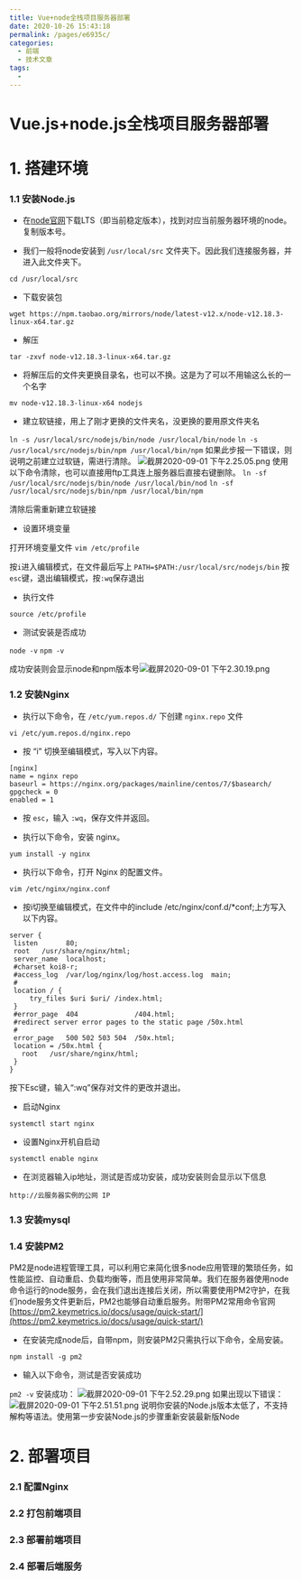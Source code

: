 ```yaml
---
title: Vue+node全栈项目服务器部署
date: 2020-10-26 15:43:18
permalink: /pages/e6935c/
categories:
  - 前端
  - 技术文章
tags:
  - 
---
```

# Vue.js+node.js全栈项目服务器部署

# 1. 搭建环境
### 1.1 安装Node.js

- 在[node官网](https://nodejs.org/zh-cn/)下载LTS（即当前稳定版本），找到对应当前服务器环境的node。复制版本号。



- 我们一般将node安装到 `/usr/local/src` 文件夹下。因此我们连接服务器，并进入此文件夹下。

`cd /usr/local/src`


- 下载安装包

`wget https://npm.taobao.org/mirrors/node/latest-v12.x/node-v12.18.3-linux-x64.tar.gz`


- 解压

`tar -zxvf node-v12.18.3-linux-x64.tar.gz`


-  将解压后的文件夹更换目录名，也可以不换。这是为了可以不用输这么长的一个名字

`mv node-v12.18.3-linux-x64 nodejs`


- 建立软链接，用上了刚才更换的文件夹名，没更换的要用原文件夹名

`ln -s /usr/local/src/nodejs/bin/node /usr/local/bin/node`
`ln -s /usr/local/src/nodejs/bin/npm /usr/local/bin/npm`
如果此步报一下错误，则说明之前建立过软链，需进行清除。
![截屏2020-09-01 下午2.25.05.png](https://cdn.nlark.com/yuque/0/2020/png/377922/1598941512088-c1e95b71-bd06-4921-b576-ec649c32a044.png#align=left&display=inline&height=32&margin=%5Bobject%20Object%5D&name=%E6%88%AA%E5%B1%8F2020-09-01%20%E4%B8%8B%E5%8D%882.25.05.png&originHeight=36&originWidth=754&size=26324&status=done&style=stroke&width=668)
使用以下命令清除，也可以直接用ftp工具连上服务器后直接右键删除。
`ln -sf /usr/local/src/nodejs/bin/node /usr/local/bin/nod`
`ln -sf /usr/local/src/nodejs/bin/npm /usr/local/bin/npm`


清除后需重新建立软链接


- 设置环境变量

打开环境变量文件
`vim /etc/profile`


按`i`进入编辑模式，在文件最后写上
`PATH=$PATH:/usr/local/src/nodejs/bin`
按`esc`键，退出编辑模式，按`:wq`保存退出

- 执行文件

`source /etc/profile`


- 测试安装是否成功

`node -v`
`npm -v`


成功安装则会显示node和npm版本号![截屏2020-09-01 下午2.30.19.png](https://cdn.nlark.com/yuque/0/2020/png/377922/1598941827740-e8214c38-cfbb-48e9-9a18-b63670d4a5d7.png#align=left&display=inline&height=109&margin=%5Bobject%20Object%5D&name=%E6%88%AA%E5%B1%8F2020-09-01%20%E4%B8%8B%E5%8D%882.30.19.png&originHeight=116&originWidth=536&size=38567&status=done&style=stroke&width=504)
### 1.2 安装Nginx

- 执行以下命令，在 `/etc/yum.repos.d/` 下创建 `nginx.repo` 文件

`vi /etc/yum.repos.d/nginx.repo`

-  按 “i” 切换至编辑模式，写入以下内容。
```nginx
[nginx] 
name = nginx repo 
baseurl = https://nginx.org/packages/mainline/centos/7/$basearch/ 
gpgcheck = 0 
enabled = 1
```


- 按 `esc`，输入 `:wq`，保存文件并返回。



- 执行以下命令，安装 nginx。

`yum install -y nginx`


- 执行以下命令，打开 Nginx 的配置文件。

`vim /etc/nginx/nginx.conf`

- 按i切换至编辑模式，在文件中的include /etc/nginx/conf.d/*conf;上方写入以下内容。
```nginx
server {
 listen       80;
 root   /usr/share/nginx/html;
 server_name  localhost;
 #charset koi8-r;
 #access_log  /var/log/nginx/log/host.access.log  main;
 #
 location / {
     try_files $uri $uri/ /index.html;
 }
 #error_page  404              /404.html;
 #redirect server error pages to the static page /50x.html
 #
 error_page   500 502 503 504  /50x.html;
 location = /50x.html {
   root   /usr/share/nginx/html;
 }
}
```
按下Esc键，输入“:wq”保存对文件的更改并退出。


- 启动Nginx

`systemctl start nginx`


- 设置Nginx开机自启动

`systemctl enable nginx `


- 在浏览器输入ip地址，测试是否成功安装，成功安装则会显示以下信息

`http://云服务器实例的公网 IP`


### 1.3 安装mysql
### 1.4 安装PM2
PM2是node进程管理工具，可以利用它来简化很多node应用管理的繁琐任务，如性能监控、自动重启、负载均衡等，而且使用非常简单。我们在服务器使用node命令运行的node服务，会在我们退出连接后关闭，所以需要使用PM2守护，在我们node服务文件更新后，PM2也能够自动重启服务。附带PM2常用命令官网[https://pm2.keymetrics.io/docs/usage/quick-start/](https://pm2.keymetrics.io/docs/usage/quick-start/)

- 在安装完成node后，自带npm，则安装PM2只需执行以下命令，全局安装。

`npm install -g pm2`


- 输入以下命令，测试是否安装成功

`pm2 -v`
安装成功：
![截屏2020-09-01 下午2.52.29.png](https://cdn.nlark.com/yuque/0/2020/png/377922/1598943377723-2184e168-4f1d-4b22-8b05-7569818aac43.png#align=left&display=inline&height=574&margin=%5Bobject%20Object%5D&name=%E6%88%AA%E5%B1%8F2020-09-01%20%E4%B8%8B%E5%8D%882.52.29.png&originHeight=1148&originWidth=986&size=393886&status=done&style=stroke&width=493)
如果出现以下错误：
![截屏2020-09-01 下午2.51.51.png](https://cdn.nlark.com/yuque/0/2020/png/377922/1598943413014-fcdd0182-99f5-4ae1-b196-48e605c288e2.png#align=left&display=inline&height=281&margin=%5Bobject%20Object%5D&name=%E6%88%AA%E5%B1%8F2020-09-01%20%E4%B8%8B%E5%8D%882.51.51.png&originHeight=562&originWidth=1134&size=320184&status=done&style=stroke&width=567)
说明你安装的Node.js版本太低了，不支持解构等语法。使用第一步安装Node.js的步骤重新安装最新版Node


# 2. 部署项目
### 2.1 配置Nginx
### 2.2 打包前端项目
### 2.3 部署前端项目
### 2.4 部署后端服务


